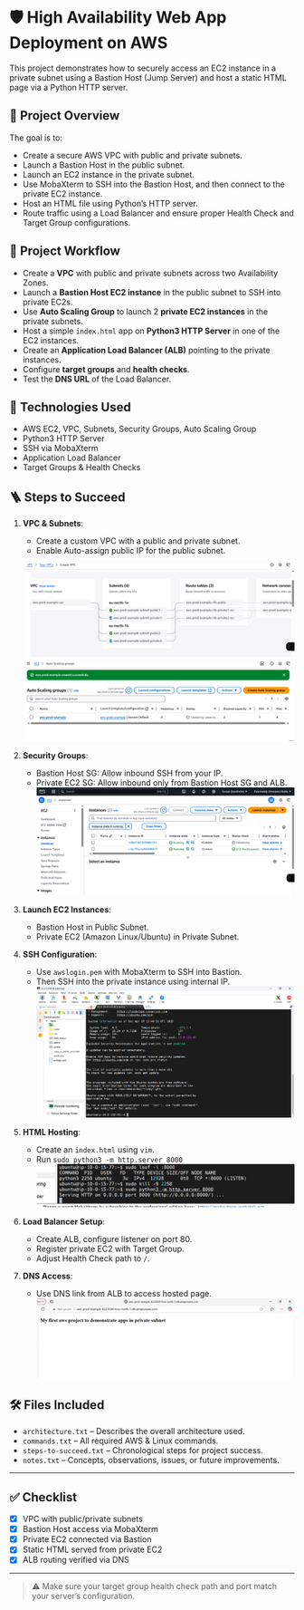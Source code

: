 # 🛡️  High Availability Web App Deployment on AWS

This project demonstrates how to securely access an EC2 instance in a private subnet using a Bastion Host (Jump Server) and host a static HTML page via a Python HTTP server.

## 📌 Project Overview

The goal is to:
- Create a secure AWS VPC with public and private subnets.
- Launch a Bastion Host in the public subnet.
- Launch an EC2 instance in the private subnet.
- Use MobaXterm to SSH into the Bastion Host, and then connect to the private EC2 instance.
- Host an HTML file using Python’s HTTP server.
- Route traffic using a Load Balancer and ensure proper Health Check and Target Group configurations.

## 📌 Project Workflow

- Create a **VPC** with public and private subnets across two Availability Zones.
- Launch a **Bastion Host EC2 instance** in the public subnet to SSH into private EC2s.
- Use **Auto Scaling Group** to launch 2 **private EC2 instances** in the private subnets.
- Host a simple `index.html` app on **Python3 HTTP Server** in one of the EC2 instances.
- Create an **Application Load Balancer (ALB)** pointing to the private instances.
- Configure **target groups** and **health checks**.
- Test the **DNS URL** of the Load Balancer.

## 🧰 Technologies Used

- AWS EC2, VPC, Subnets, Security Groups, Auto Scaling Group
- Python3 HTTP Server
- SSH via MobaXterm
- Application Load Balancer
- Target Groups & Health Checks

## 🪜 Steps to Succeed

1. **VPC & Subnets**:
   - Create a custom VPC with a public and private subnet.
   - Enable Auto-assign public IP for the public subnet.

   ![](assets/architecture.png)
   ![](assets/auto-scaling-group.png)


2. **Security Groups**:
   - Bastion Host SG: Allow inbound SSH from your IP.
   - Private EC2 SG: Allow inbound only from Bastion Host SG and ALB.
     ![two ec2 instances](assets/ec2.png)

3. **Launch EC2 Instances**:
   - Bastion Host in Public Subnet.
   - Private EC2 (Amazon Linux/Ubuntu) in Private Subnet.

4. **SSH Configuration**:
   - Use `awslogin.pem` with MobaXterm to SSH into Bastion.
   - Then SSH into the private instance using internal IP.
   ![mobaXterm](assets/mobaXterm.png)

5. **HTML Hosting**:
   - Create an `index.html` using `vim`.
   - Run `sudo python3 -m http.server 8000`
    ![server](assets/server.png)

6. **Load Balancer Setup**:
   - Create ALB, configure listener on port 80.
   - Register private EC2 with Target Group.
   - Adjust Health Check path to `/`.

7. **DNS Access**:
   - Use DNS link from ALB to access hosted page.
   ![output](assets/output.png)

## 🛠️ Files Included

- `architecture.txt` – Describes the overall architecture used.
- `commands.txt` – All required AWS & Linux commands.
- `steps-to-succeed.txt` – Chronological steps for project success.
- `notes.txt` – Concepts, observations, issues, or future improvements.

---

## ✅ Checklist

- [x] VPC with public/private subnets
- [x] Bastion Host access via MobaXterm
- [x] Private EC2 connected via Bastion
- [x] Static HTML served from private EC2
- [x] ALB routing verified via DNS

---

> ⚠️ Make sure your target group health check path and port match your server’s configuration.
